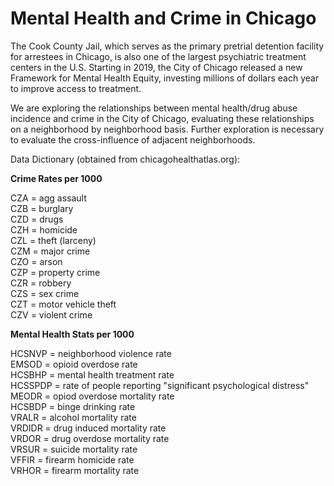 # Mental Health and Crime in Chicago

The Cook County Jail, which serves as the primary pretrial detention facility for arrestees in Chicago, is also one of the largest psychiatric treatment centers in the U.S. Starting in 2019, the City of Chicago released a new Framework for Mental Health Equity, investing millions of dollars each year to improve access to treatment.

We are exploring the relationships between mental health/drug abuse incidence and crime in the City of Chicago, evaluating these relationships on a neighborhood by neighborhood basis.  Further exploration is necessary to evaluate the cross-influence of adjacent neighborhoods.

Data Dictionary (obtained from chicagohealthatlas.org):  

**Crime Rates per 1000**
<p>
CZA = agg assault <br>
CZB = burglary <br>
CZD = drugs <br>
CZH = homicide <br>
CZL = theft (larceny) <br>
CZM = major crime <br>
CZO = arson <br>
CZP = property crime <br>
CZR = robbery <br>
CZS = sex crime <br>
CZT = motor vehicle theft <br>
CZV = violent crime <br>

  <p>
    <b>Mental Health Stats per 1000</b><p>
HCSNVP = neighborhood violence rate  <br>
EMSOD = opioid overdose rate <br>
HCSBHP = mental health treatment rate <br>
HCSSPDP = rate of people reporting "significant psychological distress" <br>
MEODR = opiod overdose mortality rate <br>
HCSBDP = binge drinking rate <br>
VRALR = alcohol mortality rate <br>
VRDIDR = drug induced mortality rate <br>
VRDOR = drug overdose mortality rate <br>
VRSUR = suicide mortality rate <br>
VFFIR = firearm homicide rate <br>
VRHOR = firearm mortality rate <br>
